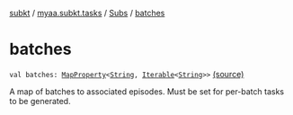 [subkt](../../index.md) / [myaa.subkt.tasks](../index.md) / [Subs](index.md) / [batches](./batches.md)

# batches

`val batches: `[`MapProperty`](https://docs.gradle.org/current/javadoc/org/gradle/api/provider/MapProperty.html)`<`[`String`](https://kotlinlang.org/api/latest/jvm/stdlib/kotlin/-string/index.html)`, `[`Iterable`](https://kotlinlang.org/api/latest/jvm/stdlib/kotlin.collections/-iterable/index.html)`<`[`String`](https://kotlinlang.org/api/latest/jvm/stdlib/kotlin/-string/index.html)`>>` [(source)](https://github.com/Myaamori/SubKt/blob/0.1.8/src/main/kotlin/myaa/subkt/tasks/plugin.kt#L357)

A map of batches to associated episodes. Must be set for per-batch tasks to be generated.

